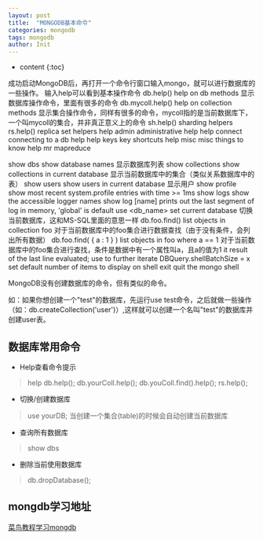 ```yaml
---
layout: post
title:  "MONGODB基本命令"
categories: mongodb
tags: mongodb
author: Init
---
```


* content
{:toc}

成功启动MongoDB后，再打开一个命令行窗口输入mongo，就可以进行数据库的一些操作。
输入help可以看到基本操作命令
db.help()                    help on db methods 显示数据库操作命令，里面有很多的命令
db.mycoll.help()             help on collection methods 显示集合操作命令，同样有很多的命令，mycoll指的是当前数据库下，一个叫mycoll的集合，并非真正意义上的命令 
sh.help()                    sharding helpers
rs.help()                    replica set helpers
help admin                   administrative help
help connect                 connecting to a db help
help keys                    key shortcuts
help misc                    misc things to know
help mr                      mapreduce

show dbs                     show database names 显示数据库列表
show collections             show collections in current database 显示当前数据库中的集合（类似关系数据库中的表） 
show users                   show users in current database 显示用户
show profile                 show most recent system.profile entries with time >= 1ms
show logs                    show the accessible logger names
show log [name]              prints out the last segment of log in memory, 'global' is default
use <db_name>                set current database 切换当前数据库，这和MS-SQL里面的意思一样 
db.foo.find()                list objects in collection foo 对于当前数据库中的foo集合进行数据查找（由于没有条件，会列出所有数据）
db.foo.find( { a : 1 } )     list objects in foo where a == 1 对于当前数据库中的foo集合进行查找，条件是数据中有一个属性叫a，且a的值为1 
it                           result of the last line evaluated; use to further iterate
DBQuery.shellBatchSize = x   set default number of items to display on shell
exit                         quit the mongo shell

MongoDB没有创建数据库的命令，但有类似的命令。

如：如果你想创建一个"test"的数据库，先运行use test命令，之后就做一些操作（如：db.createCollection('user')）,这样就可以创建一个名叫"test"的数据库并创建user表。





## 数据库常用命令

* Help查看命令提示
> help
> db.help();
> db.yourColl.help();
> db.youColl.find().help();
> rs.help();

* 切换/创建数据库
> use yourDB;  当创建一个集合(table)的时候会自动创建当前数据库

* 查询所有数据库
> show dbs

* 删除当前使用数据库
> db.dropDatabase();

## mongdb学习地址
[菜鸟教程学习mongdb](http://www.runoob.com/mongodb/mongodb-tutorial.html)

